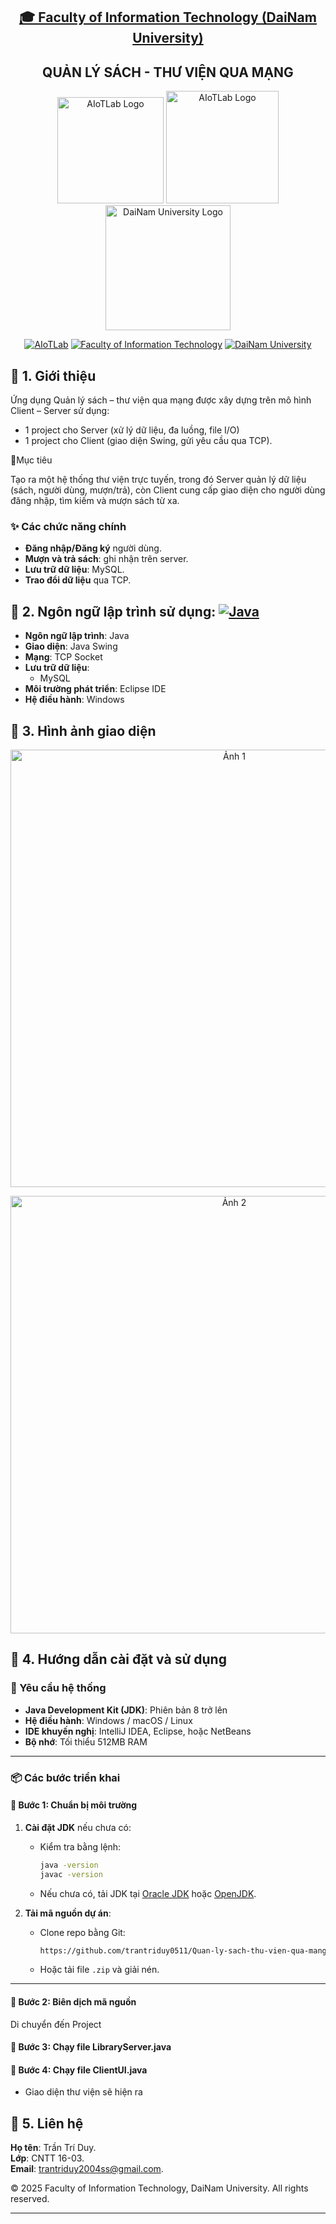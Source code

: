 <h2 align="center">
    <a href="https://dainam.edu.vn/vi/khoa-cong-nghe-thong-tin">
    🎓 Faculty of Information Technology (DaiNam University)
    </a>
</h2>
<h2 align="center">
   QUẢN LÝ SÁCH - THƯ VIỆN QUA MẠNG
</h2>
<div align="center">
    <p align="center">
        <img src="images/aiotlab_logo.png" alt="AIoTLab Logo" width="170"/>
        <img src="images/fitdnu_logo.png" alt="AIoTLab Logo" width="180"/>
        <img src="images/dnu_logo.png" alt="DaiNam University Logo" width="200"/>
    </p>

[![AIoTLab](https://img.shields.io/badge/AIoTLab-green?style=for-the-badge)](https://www.facebook.com/DNUAIoTLab)
[![Faculty of Information Technology](https://img.shields.io/badge/Faculty%20of%20Information%20T…he-badge)](https://dainam.edu.vn/vi/khoa-cong-nghe-thong-tin)
[![DaiNam University](https://img.shields.io/badge/DaiNam%20University-orange?style=for-the-badge)](https://dainam.edu.vn)


</div>

## 📖 1. Giới thiệu
Ứng dụng Quản lý sách – thư viện qua mạng được xây dựng trên mô hình Client – Server sử dụng:
- 1 project cho Server (xử lý dữ liệu, đa luồng, file I/O)
- 1 project cho Client (giao diện Swing, gửi yêu cầu qua TCP).
  
📌Mục tiêu 

Tạo ra một hệ thống thư viện trực tuyến, trong đó Server quản lý dữ liệu (sách, người dùng, mượn/trả), còn Client cung cấp giao diện cho người dùng đăng nhập, tìm kiếm và mượn sách từ xa.

  ### ✨ Các chức năng chính
- **Đăng nhập/Đăng ký** người dùng.
- **Mượn và trả sách**: ghi nhận trên server.
- **Lưu trữ dữ liệu**: MySQL.
- **Trao đổi dữ liệu** qua TCP.

## 🔧 2. Ngôn ngữ lập trình sử dụng: [![Java](https://img.shields.io/badge/Java-007396?style=for-the-badge&logo=java&logoColor=white)](https://www.java.com/)
- **Ngôn ngữ lập trình**: Java  
- **Giao diện**: Java Swing  
- **Mạng**: TCP Socket  
- **Lưu trữ dữ liệu**:
  - MySQL 
- **Môi trường phát triển**: Eclipse IDE
- **Hệ điều hành**: Windows
  
## 🚀 3. Hình ảnh giao diện

<p align="center">
  <img src="images/Screenshot 2025-09-15 074536.png](https://github.com/user-attachments/assets/d6c44ce0-a052-4b24-971d-5d627a03f2f7" alt="Ảnh 1" width="700"/>
</p>

<p align="center">
  <img src="images/Screenshot 2025-09-15 074651.png" alt="Ảnh 2" width="700"/>
</p>



## 📝 4. Hướng dẫn cài đặt và sử dụng

### 🔧 Yêu cầu hệ thống
- **Java Development Kit (JDK)**: Phiên bản 8 trở lên  
- **Hệ điều hành**: Windows / macOS / Linux  
- **IDE khuyến nghị**: IntelliJ IDEA, Eclipse, hoặc NetBeans
- **Bộ nhớ**: Tối thiểu 512MB RAM  

---

### 📦 Các bước triển khai
#### 🔹 Bước 1: Chuẩn bị môi trường
1. **Cài đặt JDK** nếu chưa có:  
   - Kiểm tra bằng lệnh:  
     ```bash
     java -version
     javac -version
     ```
   - Nếu chưa có, tải JDK tại [Oracle JDK](https://www.oracle.com/java/technologies/javase-downloads.html) hoặc [OpenJDK](https://adoptium.net/).

2. **Tải mã nguồn dự án**:  
   - Clone repo bằng Git:  
     ```bash
     https://github.com/trantriduy0511/Quan-ly-sach-thu-vien-qua-mang/tree/main
     ```
   - Hoặc tải file `.zip` và giải nén.

---

#### 🔹 Bước 2: Biên dịch mã nguồn
Di chuyển đến Project
#### 🔹 Bước 3: Chạy file LibraryServer.java

#### 🔹 Bước 4: Chạy file ClientUI.java
- Giao diện thư viện sẽ hiện ra

## 👤 5. Liên hệ
**Họ tên**: Trần Trí Duy.  
**Lớp**: CNTT 16-03.  
**Email**: trantriduy2004ss@gmail.com.

© 2025 Faculty of Information Technology, DaiNam University. All rights reserved.

---
